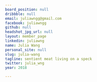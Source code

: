 ```yaml
---
board_position: null
dribbble: null
email: juliawngg@gmail.com
facebook: juliawngg
github: null
headshot_jpg_url: null
layout: member_page
linkedin: juliawng
name: Julia Wang
personal_site: null
slug: julia-wang
tagline: sentient meat living on a speck
twitter: julia_wng
year: 2018

---
```

